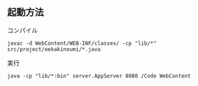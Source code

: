 ## 起動方法
コンパイル

`javac -d WebContent/WEB-INF/classes/ -cp "lib/*" src/project/oekakinoumi/*.java`

実行

`java -cp "lib/*:bin" server.AppServer 8080 /Code WebContent
`
